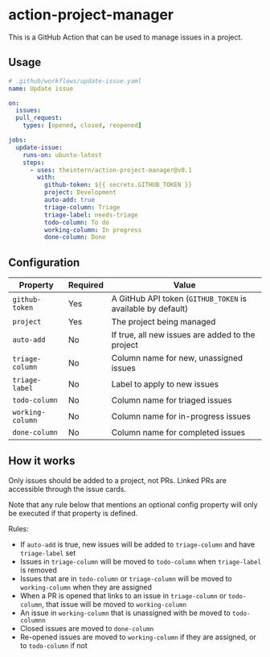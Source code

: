 # action-project-manager

This is a GitHub Action that can be used to manage issues in a project.

## Usage

```yaml
# .github/workflows/update-issue.yaml
name: Update issue

on:
  issues:
  pull_request:
    types: [opened, closed, reopened]

jobs:
  update-issue:
    runs-on: ubuntu-latest
    steps:
      - uses: theintern/action-project-manager@v0.1
        with:
          github-token: ${{ secrets.GITHUB_TOKEN }}
          project: Development
          auto-add: true
          triage-column: Triage
          triage-label: needs-triage
          todo-column: To do
          working-column: In progress
          done-column: Done
```

## Configuration

| Property         | Required | Value                                                       |
| ---------------- | -------- | ----------------------------------------------------------- |
| `github-token`   | Yes      | A GitHub API token (`GITHUB_TOKEN` is available by default) |
| `project`        | Yes      | The project being managed                                   |
| `auto-add`       | No       | If true, all new issues are added to the project            |
| `triage-column`  | No       | Column name for new, unassigned issues                      |
| `triage-label`   | No       | Label to apply to new issues                                |
| `todo-column`    | No       | Column name for triaged issues                              |
| `working-column` | No       | Column name for in-progress issues                          |
| `done-column`    | No       | Column name for completed issues                            |

## How it works

Only issues should be added to a project, not PRs. Linked PRs are accessible
through the issue cards.

Note that any rule below that mentions an optional config property will only be
executed if that property is defined.

Rules:

- If `auto-add` is true, new issues will be added to `triage-column` and have
  `triage-label` set
- Issues in `triage-column` will be moved to `todo-column` when `triage-label`
  is removed
- Issues that are in `todo-column` or `triage-column` will be moved to
  `working-column` when they are assigned
- When a PR is opened that links to an issue in `triage-column` or
  `todo-column`, that issue will be moved to `working-column`
- An issue in `working-column` that is unassigned with be moved to
  `todo-columnn`
- Closed issues are moved to `done-column`
- Re-opened issues are moved to `working-column` if they are assigned, or to
  `todo-column` if not
